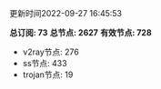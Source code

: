 更新时间2022-09-27 16:45:53

**总订阅: 73**
**总节点: 2627**
**有效节点: 728**
- v2ray节点: 276
- ss节点: 433
- trojan节点: 19
